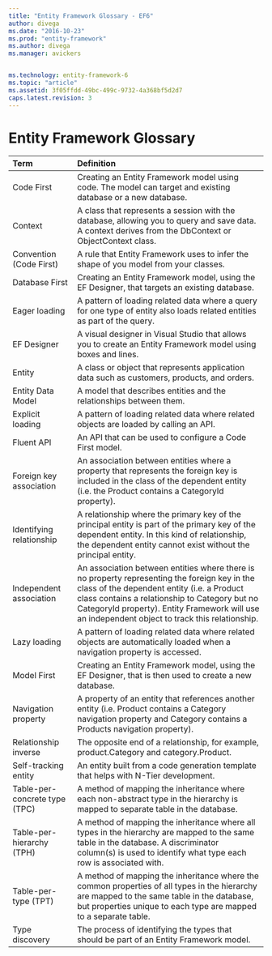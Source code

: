 ```yaml
---
title: "Entity Framework Glossary - EF6"
author: divega
ms.date: "2016-10-23"
ms.prod: "entity-framework"
ms.author: divega
ms.manager: avickers


ms.technology: entity-framework-6
ms.topic: "article"
ms.assetid: 3f05ffdd-49bc-499c-9732-4a368bf5d2d7
caps.latest.revision: 3
---
```

# Entity Framework Glossary
| Term                          | Definition                                                                                                                                                                                                                                                                                      |
|:------------------------------|:------------------------------------------------------------------------------------------------------------------------------------------------------------------------------------------------------------------------------------------------------------------------------------------------|
| Code First                    | Creating an Entity Framework model using code. The model can target and existing database or a new database.                                                                                                                                                                                    |
| Context                       | A class that represents a session with the database, allowing you to query and save data. A context derives from the DbContext or ObjectContext class.                                                                                                                                          |
| Convention (Code First)       | A rule that Entity Framework uses to infer the shape of you model from your classes.                                                                                                                                                                                                            |
| Database First                | Creating an Entity Framework model, using the EF Designer, that targets an existing database.                                                                                                                                                                                                   |
| Eager loading                 | A pattern of loading related data where a query for one type of entity also loads related entities as part of the query.                                                                                                                                                                        |
| EF Designer                   | A visual designer in Visual Studio that allows you to create an Entity Framework model using boxes and lines.                                                                                                                                                                                   |
| Entity                        | A class or object that represents application data such as customers, products, and orders.                                                                                                                                                                                                     |
| Entity Data Model             | A model that describes entities and the relationships between them.                                                                                                                                                                                                                             |
| Explicit loading              | A pattern of loading related data where related objects are loaded by calling an API.                                                                                                                                                                                                           |
| Fluent API                    | An API that can be used to configure a Code First model.                                                                                                                                                                                                                                        |
| Foreign key association       | An association between entities where a property that represents the foreign key is included in the class of the dependent entity (i.e. the Product contains a CategoryId property).                                                                                                            |
| Identifying relationship      | A relationship where the primary key of the principal entity is part of the primary key of the dependent entity. In this kind of relationship, the dependent entity cannot exist without the principal entity.                                                                                  |
| Independent association       | An association between entities where there is no property representing the foreign key in the class of the dependent entity (i.e. a Product class contains a relationship to Category but no CategoryId property). Entity Framework will use an independent object to track this relationship. |
| Lazy loading                  | A pattern of loading related data where related objects are automatically loaded when a navigation property is accessed.                                                                                                                                                                        |
| Model First                   | Creating an Entity Framework model, using the EF Designer, that is then used to create a new database.                                                                                                                                                                                          |
| Navigation property           | A property of an entity that references another entity (i.e. Product contains a Category navigation property and Category contains a Products navigation property).                                                                                                                             |
| Relationship inverse          | The opposite end of a relationship, for example, product.Category and category.Product.                                                                                                                                                                                                         |
| Self-tracking entity          | An entity built from a code generation template that helps with N-Tier development.                                                                                                                                                                                                             |
| Table-per-concrete type (TPC) | A method of mapping the inheritance where each non-abstract type in the hierarchy is mapped to separate table in the database.                                                                                                                                                                  |
| Table-per-hierarchy (TPH)     | A method of mapping the inheritance where all types in the hierarchy are mapped to the same table in the database. A discriminator column(s) is used to identify what type each row is associated with.                                                                                         |
| Table-per-type (TPT)          | A method of mapping the inheritance where the common properties of all types in the hierarchy are mapped to the same table in the database, but properties unique to each type are mapped to a separate table.                                                                                  |
| Type discovery                | The process of identifying the types that should be part of an Entity Framework model.                                                                                                                                                                                                          |
